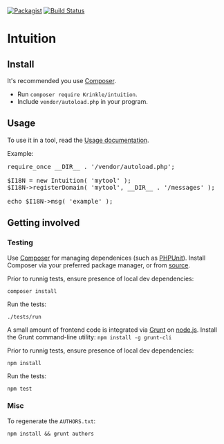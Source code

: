 [![Packagist](https://img.shields.io/packagist/v/Krinkle/intuition.svg?style=flat)](https://packagist.org/packages/Krinkle/intuition) [![Build Status](https://travis-ci.org/Krinkle/intuition.svg?branch=master)](https://travis-ci.org/Krinkle/intuition)

# Intuition

## Install

It's recommended you use [Composer](https://getcomposer.org).

* Run `composer require Krinkle/intuition`.
* Include `vendor/autoload.php` in your program.

## Usage

To use it in a tool, read the [Usage documentation](https://github.com/Krinkle/intuition/wiki/Documentation#usage).

Example:

<pre lang="php">
require_once __DIR__ . '/vendor/autoload.php';

$I18N = new Intuition( 'mytool' );
$I18N->registerDomain( 'mytool', __DIR__ . '/messages' );

echo $I18N->msg( 'example' );
</pre>

## Getting involved

### Testing

Use [Composer](https://getcomposer.org) for managing dependenices (such as [PHPUnit](http://www.phpunit.de)). Install Composer via your preferred package manager, or from [source](https://getcomposer.org/download/).

Prior to runnig tests, ensure presence of local dev dependencies:
```
composer install
```

Run the tests:
```
./tests/run
```

A small amount of frontend code is integrated via [Grunt](http://gruntjs.com/) on [node.js](http://nodejs.org/). Install the Grunt command-line utility:
`npm install -g grunt-cli`

Prior to runnig tests, ensure presence of local dev dependencies:
```
npm install
```

Run the tests:
```
npm test
```

### Misc

To regenerate the `AUTHORS.txt`:
```
npm install && grunt authors
```
